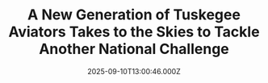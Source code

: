 ---
title: "A New Generation of Tuskegee Aviators Takes to the Skies to Tackle Another National Challenge"
date: 2025-09-10T13:00:46.000Z
category: Human Kindness
externalLink: "https://www.goodnewsnetwork.org/a-new-generation-of-tuskegee-aviators-takes-to-the-skies-to-tackle-another-national-challenge/"
image: ""
excerpt: "Having once trained the first Black military pilots for deployment in World War II, Tuskegee University is now training another Black generation for another national challenge. Hoping to address the nation’s pilot shortage, the aviation science program at Tuskegee University in Alabama is currently on track to graduate 50 young Americans as commercial and private […] The post A New…"
---